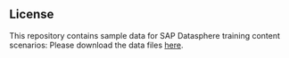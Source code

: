 ## License
This repository contains sample data for SAP Datasphere training content scenarios:
Please download the data files <a href="https://github.com/prateekbagorahgs/sapdataspheretraining/blob/73a2397ef553cb98607d5004de9c9d8e2ecdf277/BusinessPartners.csv" download>here</a>.
